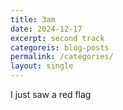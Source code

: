 ```yaml
---
title: 3am
date: 2024-12-17
excerpt: second track
categoreis: blog-posts
permalink: /categories/
layout: single
---
```

I just saw a red flag
